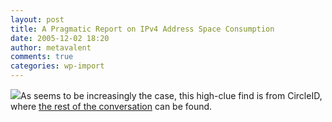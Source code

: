 ```yaml
---
layout: post
title: A Pragmatic Report on IPv4 Address Space Consumption
date: 2005-12-02 18:20
author: metavalent
comments: true
categories: wp-import
---
```

<a href="http://www.cisco.com/web/about/ac123/ac147/archived_issues/ipj_8-3/ipv4.html"><img src="http://www.cisco.com/web/fw/i/logo.gif" border="0" /></a>As seems to be increasingly the case, this high-clue find is from CircleID, where <a href="http://www.circleid.com/community/topics/view/IP%20Addressing/">the rest of the conversation</a> can be found.
